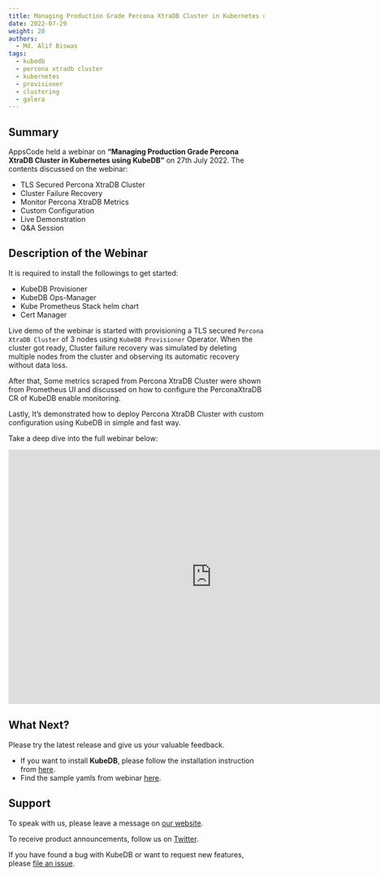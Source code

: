 ```yaml
---
title: Managing Production Grade Percona XtraDB Cluster in Kubernetes using KubeDB
date: 2022-07-29
weight: 20
authors:
  - Md. Alif Biswas
tags:
  - kubedb
  - percona xtradb cluster
  - kubernetes
  - provisioner
  - clustering
  - galera
---
```


## Summary

AppsCode held a webinar on **“Managing Production Grade Percona XtraDB Cluster in Kubernetes using KubeDB”** on 27th July 2022. The contents discussed on the webinar:
- TLS Secured Percona XtraDB Cluster
- Cluster Failure Recovery
- Monitor Percona XtraDB Metrics
- Custom Configuration
- Live Demonstration
- Q&A Session


## Description of the Webinar

It is required to install the followings to get started:
- KubeDB Provisioner 
- KubeDB Ops-Manager
- Kube Prometheus Stack helm chart
- Cert Manager

Live demo of the webinar is started with provisioning a TLS secured `Percona XtraDB Cluster` of 3 nodes using `KubeDB Provisioner` Operator.
When the cluster got ready, Cluster failure recovery was simulated by deleting multiple nodes from the cluster and observing its automatic recovery without data loss. 

After that, Some metrics scraped from Percona XtraDB Cluster were shown from Prometheus UI and discussed on how to configure the PerconaXtraDB CR of KubeDB enable monitoring.

Lastly, It’s demonstrated how to deploy Percona XtraDB Cluster with custom configuration using KubeDB in simple and fast way.

  Take a deep dive into the full webinar below:

<iframe style="height: 500px; width: 800px" src="https://youtube.com/embed/YNC7CgIwje8" title="YouTube video player" frameborder="0" allow="accelerometer; autoplay; clipboard-write; encrypted-media; gyroscope; picture-in-picture" allowfullscreen></iframe>

## What Next?

Please try the latest release and give us your valuable feedback.

* If you want to install **KubeDB**, please follow the installation instruction from [here](https://kubedb.com/docs).
* Find the sample yamls from webinar [here](https://github.com/kubedb/project/tree/master/demo/perconaxtradb/webinar-2022.07.27).


## Support

To speak with us, please leave a message on [our website](https://appscode.com/contact/).

To receive product announcements, follow us on [Twitter](https://twitter.com/KubeVault).

If you have found a bug with KubeDB or want to request new features, please [file an issue](https://github.com/kubedb/project/issues/new).
